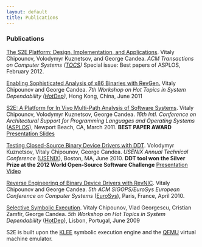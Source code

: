 ```yaml
---
layout: default
title: Publications
---
```


### Publications

<a href="http://dslab.epfl.ch/pubs/s2e-tocs.pdf" target="_blank">The S2E Platform: Design, Implementation, and Applications</a>.
Vitaly Chipounov, Volodymyr Kuznetsov, and George Candea.
*ACM Transactions on Computer Systems (<a href="http://tocs.acm.org" target="_blank">TOCS</a>)* Special issue: Best papers of ASPLOS, February 2012.

<a href="http://dslab.epfl.ch/pubs/revgen.pdf" target="_blank">Enabling Sophisticated Analysis of x86 Binaries with RevGen.</a>
Vitaly Chipounov and George Candea.
*7th Workshop on Hot Topics in System Dependability (<a href="http://hotdep2011.cis.upenn.edu/" target="_blank">HotDep</a>)*, Hong Kong, China, June 2011

<a href="http://dslab.epfl.ch/pubs/s2e.pdf" target="_blank">S2E: A Platform for In Vivo Multi-Path Analysis of Software Systems</a>.
Vitaly Chipounov, Volodymyr Kuznetsov, George Candea.
*16th Intl. Conference on Architectural Support for Programming Languages and Operating Systems* (<a href="http://asplos11.cs.ucr.edu/" target="_blank">ASPLOS</a>), Newport Beach, CA, March 2011.
**BEST PAPER AWARD**
[Presentation Slides](https://s2e.epfl.ch/attachments/download/65/s2e-asplos-talk-redist.pdf)

<a href="http://dslab.epfl.ch/pubs/ddt" target="_blank">Testing Closed-Source Binary Device Drivers with DDT</a>.
Volodymyr Kuznetsov, Vitaly Chipounov, George Candea.
*USENIX Annual Technical Conference* (<a href="http://www.usenix.org/event/atc10/" target="_blank">USENIX</a>), Boston, MA, June 2010.
**DDT tool won the Silver Prize at the 2012 World Open-Source Software Challenge**
<a href="http://www.usenix.org/events/atc10/stream/kuznetsov/index.html" target="_blank">Presentation Video</a>

<a href="http://dslab.epfl.ch/pubs/revnic" target="_blank">Reverse Engineering of Binary Device Drivers with RevNIC</a>.
Vitaly Chipounov and George Candea.
*5th ACM SIGOPS/EuroSys European Conference on Computer Systems* (<a href="http://eurosys2010.sigops-france.fr/" target="_blank">EuroSys</a>), Paris, France, April 2010.

<a href="http://dslab.epfl.ch/pubs/selsymbex" target="_blank">Selective Symbolic Execution</a>.
Vitaly Chipounov, Vlad Georgescu, Cristian Zamfir, George Candea.
*5th Workshop on Hot Topics in System Dependability* (<a href="http://hotdep.org/2009" target="_blank">HotDep</a>), Lisbon, Portugal, June 2009

S2E is built upon the <a href="http://klee.llvm.org/" target="_blank">KLEE</a> symbolic execution engine and the <a href="http://qemu.org" target="_blank">QEMU</a> virtual machine emulator.

